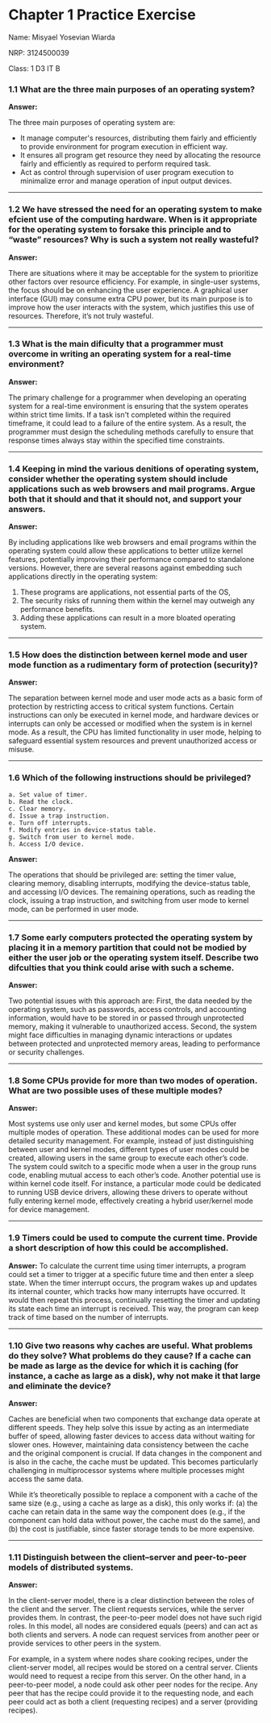 # Chapter 1 Practice Exercise
Name: Misyael Yosevian Wiarda

NRP: 3124500039

Class: 1 D3 IT B

### 1.1 What are the three main purposes of an operating system?

**Answer:**

The three main purposes of operating system are:
- It manage computer's resources, distributing them fairly and efficiently to provide environment for program execution in efficient way.
- It ensures all program get resource they need by allocating the resource fairly and efficiently as required to perform required task.
-  Act as control through supervision of user program execution to minimalize error and manage operation of input output devices.
---
### 1.2 We have stressed the need for an operating system to make efcient use of the computing hardware. When is it appropriate for the operating system to forsake this principle and to “waste” resources? Why is such a system not really wasteful? 

**Answer:**

There are situations where it may be acceptable for the system to prioritize other factors over resource efficiency. For example, in single-user systems, the focus should be on enhancing the user experience. A graphical user interface (GUI) may consume extra CPU power, but its main purpose is to improve how the user interacts with the system, which justifies this use of resources. Therefore, it’s not truly wasteful.

---
### 1.3 What is the main dificulty that a programmer must overcome in writing an operating system for a real-time environment?

**Answer:**

The primary challenge for a programmer when developing an operating system for a real-time environment is ensuring that the system operates within strict time limits. If a task isn't completed within the required timeframe, it could lead to a failure of the entire system. As a result, the programmer must design the scheduling methods carefully to ensure that response times always stay within the specified time constraints.

---
### 1.4 Keeping in mind the various denitions of operating system, consider whether the operating system should include applications such as web browsers and mail programs. Argue both that it should and that it should not, and support your answers.

**Answer:**

By including applications like web browsers and email programs within the operating system could allow these applications to better utilize kernel features, potentially improving their performance compared to standalone versions. However, there are several reasons against embedding such applications directly in the operating system: 
1. These programs are applications, not essential parts of the OS, 
2. The security risks of running them within the kernel may outweigh any performance benefits.
3. Adding these applications can result in a more bloated operating system.

---
### 1.5 How does the distinction between kernel mode and user mode function as a rudimentary form of protection (security)?

**Answer:**

The separation between kernel mode and user mode acts as a basic form of protection by restricting access to critical system functions. Certain instructions can only be executed in kernel mode, and hardware devices or interrupts can only be accessed or modified when the system is in kernel mode. As a result, the CPU has limited functionality in user mode, helping to safeguard essential system resources and prevent unauthorized access or misuse.

---
### 1.6 Which of the following instructions should be privileged?

    a. Set value of timer.
    b. Read the clock.
    c. Clear memory.
    d. Issue a trap instruction.
    e. Turn off interrupts.
    f. Modify entries in device-status table.
    g. Switch from user to kernel mode.
    h. Access I/O device.

**Answer:**

The operations that should be privileged are: setting the timer value, clearing memory, disabling interrupts, modifying the device-status table, and accessing I/O devices. The remaining operations, such as reading the clock, issuing a trap instruction, and switching from user mode to kernel mode, can be performed in user mode.

---
### 1.7 Some early computers protected the operating system by placing it in a memory partition that could not be modied by either the user job or the operating system itself. Describe two difculties that you think could arise with such a scheme.

**Answer:**

Two potential issues with this approach are: First, the data needed by the operating system, such as passwords, access controls, and accounting information, would have to be stored in or passed through unprotected memory, making it vulnerable to unauthorized access. Second, the system might face difficulties in managing dynamic interactions or updates between protected and unprotected memory areas, leading to performance or security challenges.

--- 
### 1.8 Some CPUs provide for more than two modes of operation. What are two possible uses of these multiple modes?

**Answer:**

Most systems use only user and kernel modes, but some CPUs offer multiple modes of operation. These additional modes can be used for more detailed security management. For example, instead of just distinguishing between user and kernel modes, different types of user modes could be created, allowing users in the same group to execute each other’s code. The system could switch to a specific mode when a user in the group runs code, enabling mutual access to each other’s code. Another potential use is within kernel code itself. For instance, a particular mode could be dedicated to running USB device drivers, allowing these drivers to operate without fully entering kernel mode, effectively creating a hybrid user/kernel mode for device management.

---
### 1.9 Timers could be used to compute the current time. Provide a short description of how this could be accomplished.

**Answer:**
To calculate the current time using timer interrupts, a program could set a timer to trigger at a specific future time and then enter a sleep state. When the timer interrupt occurs, the program wakes up and updates its internal counter, which tracks how many interrupts have occurred. It would then repeat this process, continually resetting the timer and updating its state each time an interrupt is received. This way, the program can keep track of time based on the number of interrupts.

---
### 1.10 Give two reasons why caches are useful. What problems do they solve? What problems do they cause? If a cache can be made as large as the device for which it is caching (for instance, a cache as large as a disk), why not make it that large and eliminate the device?

**Answer:**

Caches are beneficial when two components that exchange data operate at different speeds. They help solve this issue by acting as an intermediate buffer of speed, allowing faster devices to access data without waiting for slower ones. However, maintaining data consistency between the cache and the original component is crucial. If data changes in the component and is also in the cache, the cache must be updated. This becomes particularly challenging in multiprocessor systems where multiple processes might access the same data.

While it’s theoretically possible to replace a component with a cache of the same size (e.g., using a cache as large as a disk), this only works if: (a) the cache can retain data in the same way the component does (e.g., if the component can hold data without power, the cache must do the same), and (b) the cost is justifiable, since faster storage tends to be more expensive.

--- 
### 1.11 Distinguish between the client–server and peer-to-peer models of distributed systems.

**Answer:**

In the client-server model, there is a clear distinction between the roles of the client and the server. The client requests services, while the server provides them. In contrast, the peer-to-peer model does not have such rigid roles. In this model, all nodes are considered equals (peers) and can act as both clients and servers. A node can request services from another peer or provide services to other peers in the system.

For example, in a system where nodes share cooking recipes, under the client-server model, all recipes would be stored on a central server. Clients would need to request a recipe from this server. On the other hand, in a peer-to-peer model, a node could ask other peer nodes for the recipe. Any peer that has the recipe could provide it to the requesting node, and each peer could act as both a client (requesting recipes) and a server (providing recipes).
